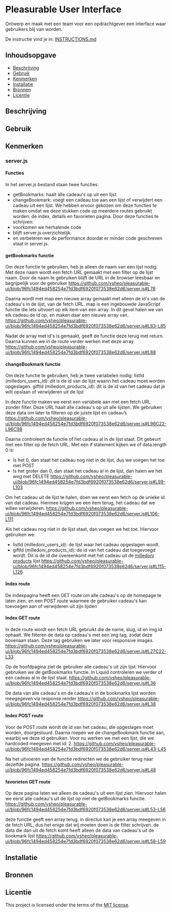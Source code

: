 # Pleasurable User Interface

Ontwerp en maak met een team voor een opdrachtgever een interface waar gebruikers blij van worden.

De instructie vind je in: [INSTRUCTIONS.md](https://github.com/fdnd-task/pleasurable-ui/blob/main/docs/INSTRUCTIONS.md)



## Inhoudsopgave

  * [Beschrijving](#beschrijving)
  * [Gebruik](#gebruik)
  * [Kenmerken](#kenmerken)
  * [Installatie](#installatie)
  * [Bronnen](#bronnen)
  * [Licentie](#licentie)

## Beschrijving
<!-- Bij Beschrijving staat kort beschreven wat voor project het is en wat je hebt gemaakt -->
<!-- Voeg een mooie poster visual toe 📸 -->
<!-- Voeg een link toe naar Github Pages 🌐-->

## Gebruik
<!-- Bij Gebruik staat de user story, hoe het werkt en wat je er mee kan. -->

## Kenmerken
<!-- Bij Kenmerken staat welke technieken zijn gebruikt en hoe. Wat is de HTML structuur? Wat zijn de belangrijkste dingen in CSS? Wat is er met JS gedaan en hoe? Misschien heb je iets met NodeJS gedaan, of heb je een framwork of library gebruikt? -->
### server.js
#### Functies
In het server.js bestand staan twee functies:
- getBookmarks: haalt alle cadeau's op uit een lijst.
- changeBookmark: voegt een cadeau toe aan een lijst of verwijdert een cadeau uit een lijst.
We hebben ervoor gekozen om deze functies te maken omdat we deze stukken code op meerdere routes gebruikt worden: de index, details en favorieten pagina.
Door deze functies te schrijven:
- voorkomen we herhalende code
- blijft server.js overzichtelijk
- en verbeteren we de performance doordat er minder code geschreven staat in server.js.

#### getBookmarks functie
Om deze functie te gebruiken, heb je alleen de naam van een lijst nodig. Met deze naam wordt een fetch URL gemaakt met een filter op de lijst naam. Door de naam te gebruiken blijft de URL in de browser leesbaar en begrijpelijk voor de gebruiker
https://github.com/vsheo/pleasurable-ui/blob/96fc1494ed458254e7fd3bdf6920f073538e62d6/server.js#L78

Daarna wordt met map een nieuwe array gemaakt met alleen de id's van de cadeau's in de lijst, van de fetch URL.
map is een ingebouwde JavaScript functie die iets uitvoert op elk item van een array.
In dit geval halen we van elk cadeau de id op, en maken daar een nieuwe array van.
https://github.com/vsheo/pleasurable-ui/blob/96fc1494ed458254e7fd3bdf6920f073538e62d6/server.js#L83-L85

Nadat de array met id's is gemaakt, geeft de functie deze terug met return. Daarna kunnen we in de route verder werken met deze array.
https://github.com/vsheo/pleasurable-ui/blob/96fc1494ed458254e7fd3bdf6920f073538e62d6/server.js#L88

#### changeBookmark functie
Om deze functie te gebruiken, heb je twee variabelen nodig:
listId (milledoni_users_id): dit is de id van de lijst waarin het cadeau moet worden opgeslagen.
giftId (milledoni_products_id): dit is de id van het cadeau dat je wilt opslaan of verwijderen uit de lijst

In deze functie maken we eerst een variabele aan met een fetch URL zonder filter.
Deze URL haalt alle cadeau's op uit alle lijsten. We gebruiken deze data om later te filteren op de juiste lijst en cadeau’s
https://github.com/vsheo/pleasurable-ui/blob/96fc1494ed458254e7fd3bdf6920f073538e62d6/server.js#L96C22-L96C98

Daarna controleert de functie of het cadeau al in de lijst staat.
Dit gebeurt met een filter op de fetch URL.
Met een if statement kijken we of data.length 0 is:
- Is het 0, dan staat het cadeau nog niet in de lijst, dus we voegen het toe met POST
- Is het groter dan 0, dan staat het cadeau al in de lijst, dan halen we het weg met DELETE
https://github.com/vsheo/pleasurable-ui/blob/96fc1494ed458254e7fd3bdf6920f073538e62d6/server.js#L99-L103

Om het cadeau uit de lijst te halen, doen we eerst een fetch op de unieke id van dat cadeau.
Hiermee krijgen we een item terug, het cadeau dat we willen verwijderen.
https://github.com/vsheo/pleasurable-ui/blob/96fc1494ed458254e7fd3bdf6920f073538e62d6/server.js#L106-L111

Als het cadeau nog niet in de lijst staat, dan voegen we het toe.
Hiervoor gebruiken we:
- listId (milledoni_users_id): de lijst waar het cadeau opgeslagen wordt.
- giftId (milledoni_products_id): de id van het cadeau dat toegevoegd wordt. Dit is de id die overeenkomt met het cadeau uit de [milledoni products](https://fdnd-agency.directus.app/items/milledoni_products/) lijst
https://github.com/vsheo/pleasurable-ui/blob/96fc1494ed458254e7fd3bdf6920f073538e62d6/server.js#L115-L126

#### Index route
De indexpagina heeft een GET route om alle cadeau's op de homepage te laten zien, en een POST route waarmee de gebruiker cadeau's kan toevoegen aan of verwijderen uit zijn lijsten

#### Index GET route
In deze route wordt een fetch URL gebruikt die de name, slug, id en img.id ophaalt. We filteren de data op cadeau's met een img tag, zodat deze bovenaan staan. Deze tag gebruiken we later voor responsive images.
https://github.com/vsheo/pleasurable-ui/blob/96fc1494ed458254e7fd3bdf6920f073538e62d6/server.js#L27C22-L33

Op de hoofdpagina ziet de gebruiker alle cadeau's uit zijn lijst. Hiervoor gebruiken we de getBookmarks functie. In Liquid controleren we verder of een cadeau al in de lijst staat.
https://github.com/vsheo/pleasurable-ui/blob/96fc1494ed458254e7fd3bdf6920f073538e62d6/server.js#L36

De data van alle cadeau's en de cadeau's in de bookmarks lijst worden meegegeven via response.render
https://github.com/vsheo/pleasurable-ui/blob/96fc1494ed458254e7fd3bdf6920f073538e62d6/server.js#L38

#### Index POST route
Voor de POST route wordt de id van het cadeau, die opgeslagen moet worden, doorgestuurd. Daarna roepen we de changeBookmark functie aan, waarbij we deze id gebruiken. Voor nu werken we met een lijst, die we hardcoded meegeven met id: 2.
https://github.com/vsheo/pleasurable-ui/blob/96fc1494ed458254e7fd3bdf6920f073538e62d6/server.js#L43-L45

Na het uitvoeren van de functie redirecten we de gebruiker terug naar dezelfde pagina.
https://github.com/vsheo/pleasurable-ui/blob/96fc1494ed458254e7fd3bdf6920f073538e62d6/server.js#L48

#### favorieten GET route
Op deze pagina laten we alleen de cadeau's uit een lijst zien. Hiervoor halen we eerst alle cadeau's uit de lijst op met de getBookmarks functie.
https://github.com/vsheo/pleasurable-ui/blob/96fc1494ed458254e7fd3bdf6920f073538e62d6/server.js#L53-L56

deze functie geeft een array terug. in directus kan je een array meegeven in de fetch URL, dus het enige dat wij moeten doen is de filter schrijven. de data die dan uit de fetch komt heeft alleen de data van cadeau's uit de bookmark lijst
https://github.com/vsheo/pleasurable-ui/blob/96fc1494ed458254e7fd3bdf6920f073538e62d6/server.js#L58-L59

## Installatie
<!-- Bij Instalatie staat hoe een andere developer aan jouw repo kan werken -->

## Bronnen

## Licentie

This project is licensed under the terms of the [MIT license](./LICENSE).
